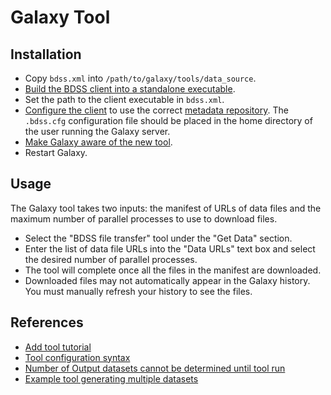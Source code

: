 # Galaxy Tool

## Installation

* Copy `bdss.xml` into `/path/to/galaxy/tools/data_source`.
* [Build the BDSS client into a standalone executable](/client/docs/Installation.md).
* Set the path to the client executable in `bdss.xml`.
* [Configure the client](/client/docs/Configuration.md) to use the correct [metadata repository](/metadata_repository).
  The `.bdss.cfg` configuration file should be placed in the home directory of the user running the Galaxy server.
* [Make Galaxy aware of the new tool](https://wiki.galaxyproject.org/Admin/Tools/AddToolTutorial#A4._Make_Galaxy_aware_of_the_new_tool:).
* Restart Galaxy.

## Usage

The Galaxy tool takes two inputs: the manifest of URLs of data files and the maximum number of parallel processes
to use to download files.

* Select the "BDSS file transfer" tool under the "Get Data" section.
* Enter the list of data file URLs into the "Data URLs" text box and select the desired number of parallel processes.
* The tool will complete once all the files in the manifest are downloaded.
* Downloaded files may not automatically appear in the Galaxy history. You must manually refresh your history to
  see the files.

## References

* [Add tool tutorial](https://wiki.galaxyproject.org/Admin/Tools/AddToolTutorial)
* [Tool configuration syntax](https://wiki.galaxyproject.org/Admin/Tools/ToolConfigSyntax)
* [Number of Output datasets cannot be determined until tool run](https://wiki.galaxyproject.org/Admin/Tools/Multiple%20Output%20Files#Number_of_Output_datasets_cannot_be_determined_until_tool_run)
* [Example tool generating multiple datasets](https://web.science.mq.edu.au/~cassidy/2015/10/21/galaxy-tool-generating-datasets/)
